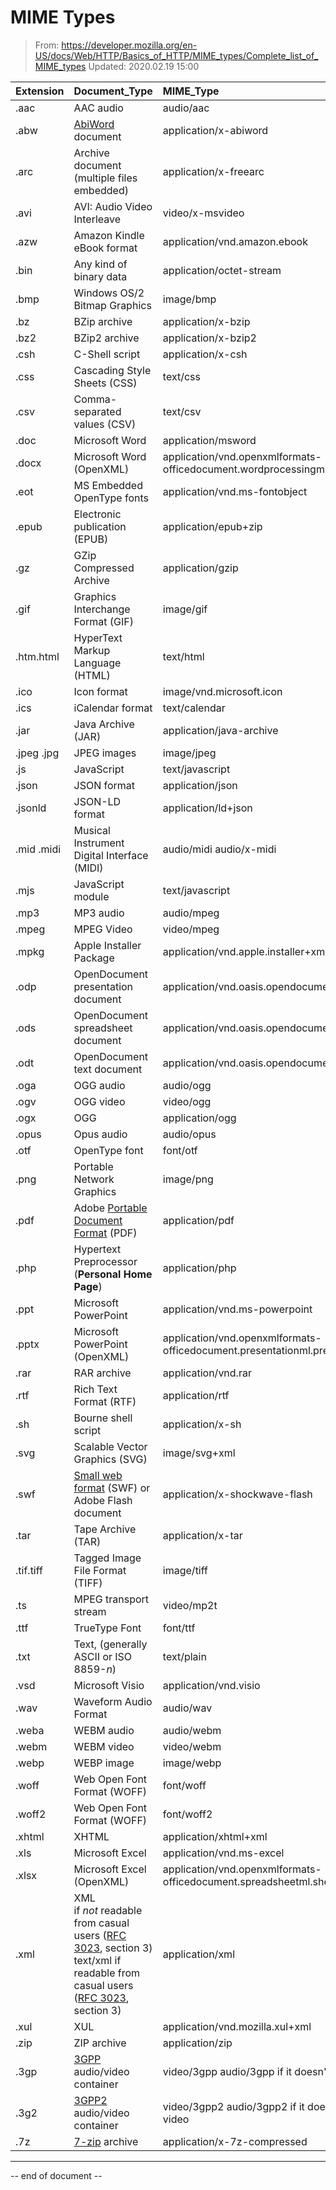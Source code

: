 # MIME Types

> From: https://developer.mozilla.org/en-US/docs/Web/HTTP/Basics_of_HTTP/MIME_types/Complete_list_of_MIME_types
> Updated: 2020.02.19 15:00



| Extension  | Document_Type                                                | MIME_Type                                                    |
| :--------- | :----------------------------------------------------------- | :----------------------------------------------------------- |
| .aac       | AAC audio                                                    | audio/aac                                                    |
| .abw       | [AbiWord](https://en.wikipedia.org/wiki/AbiWord) document    | application/x-abiword                                        |
| .arc       | Archive document (multiple files embedded)                   | application/x-freearc                                        |
| .avi       | AVI: Audio Video Interleave                                  | video/x-msvideo                                              |
| .azw       | Amazon Kindle eBook format                                   | application/vnd.amazon.ebook                                 |
| .bin       | Any kind of binary data                                      | application/octet-stream                                     |
| .bmp       | Windows OS/2 Bitmap Graphics                                 | image/bmp                                                    |
| .bz        | BZip archive                                                 | application/x-bzip                                           |
| .bz2       | BZip2 archive                                                | application/x-bzip2                                          |
| .csh       | C-Shell script                                               | application/x-csh                                            |
| .css       | Cascading Style Sheets (CSS)                                 | text/css                                                     |
| .csv       | Comma-separated values (CSV)                                 | text/csv                                                     |
| .doc       | Microsoft Word                                               | application/msword                                           |
| .docx      | Microsoft Word (OpenXML)                                     | application/vnd.openxmlformats-officedocument.wordprocessingml.document |
| .eot       | MS Embedded OpenType fonts                                   | application/vnd.ms-fontobject                                |
| .epub      | Electronic publication (EPUB)                                | application/epub+zip                                         |
| .gz        | GZip Compressed Archive                                      | application/gzip                                             |
| .gif       | Graphics Interchange Format (GIF)                            | image/gif                                                    |
| .htm.html  | HyperText Markup Language (HTML)                             | text/html                                                    |
| .ico       | Icon format                                                  | image/vnd.microsoft.icon                                     |
| .ics       | iCalendar format                                             | text/calendar                                                |
| .jar       | Java Archive (JAR)                                           | application/java-archive                                     |
| .jpeg .jpg | JPEG images                                                  | image/jpeg                                                   |
| .js        | JavaScript                                                   | text/javascript                                              |
| .json      | JSON format                                                  | application/json                                             |
| .jsonld    | JSON-LD format                                               | application/ld+json                                          |
| .mid .midi | Musical Instrument Digital Interface (MIDI)                  | audio/midi audio/x-midi                                      |
| .mjs       | JavaScript module                                            | text/javascript                                              |
| .mp3       | MP3 audio                                                    | audio/mpeg                                                   |
| .mpeg      | MPEG Video                                                   | video/mpeg                                                   |
| .mpkg      | Apple Installer Package                                      | application/vnd.apple.installer+xml                          |
| .odp       | OpenDocument presentation document                           | application/vnd.oasis.opendocument.presentation              |
| .ods       | OpenDocument spreadsheet document                            | application/vnd.oasis.opendocument.spreadsheet               |
| .odt       | OpenDocument text document                                   | application/vnd.oasis.opendocument.text                      |
| .oga       | OGG audio                                                    | audio/ogg                                                    |
| .ogv       | OGG video                                                    | video/ogg                                                    |
| .ogx       | OGG                                                          | application/ogg                                              |
| .opus      | Opus audio                                                   | audio/opus                                                   |
| .otf       | OpenType font                                                | font/otf                                                     |
| .png       | Portable Network Graphics                                    | image/png                                                    |
| .pdf       | Adobe [Portable Document Format](https://acrobat.adobe.com/us/en/why-adobe/about-adobe-pdf.html) (PDF) | application/pdf                                              |
| .php       | Hypertext Preprocessor (**Personal Home Page**)              | application/php                                              |
| .ppt       | Microsoft PowerPoint                                         | application/vnd.ms-powerpoint                                |
| .pptx      | Microsoft PowerPoint (OpenXML)                               | application/vnd.openxmlformats-officedocument.presentationml.presentation |
| .rar       | RAR archive                                                  | application/vnd.rar                                          |
| .rtf       | Rich Text Format (RTF)                                       | application/rtf                                              |
| .sh        | Bourne shell script                                          | application/x-sh                                             |
| .svg       | Scalable Vector Graphics (SVG)                               | image/svg+xml                                                |
| .swf       | [Small web format](https://en.wikipedia.org/wiki/SWF) (SWF) or Adobe Flash document | application/x-shockwave-flash                                |
| .tar       | Tape Archive (TAR)                                           | application/x-tar                                            |
| .tif.tiff  | Tagged Image File Format (TIFF)                              | image/tiff                                                   |
| .ts        | MPEG transport stream                                        | video/mp2t                                                   |
| .ttf       | TrueType Font                                                | font/ttf                                                     |
| .txt       | Text, (generally ASCII or ISO 8859-*n*)                      | text/plain                                                   |
| .vsd       | Microsoft Visio                                              | application/vnd.visio                                        |
| .wav       | Waveform Audio Format                                        | audio/wav                                                    |
| .weba      | WEBM audio                                                   | audio/webm                                                   |
| .webm      | WEBM video                                                   | video/webm                                                   |
| .webp      | WEBP image                                                   | image/webp                                                   |
| .woff      | Web Open Font Format (WOFF)                                  | font/woff                                                    |
| .woff2     | Web Open Font Format (WOFF)                                  | font/woff2                                                   |
| .xhtml     | XHTML                                                        | application/xhtml+xml                                        |
| .xls       | Microsoft Excel                                              | application/vnd.ms-excel                                     |
| .xlsx      | Microsoft Excel (OpenXML)                                    | application/vnd.openxmlformats-officedocument.spreadsheetml.sheet |
| .xml       | XML <br />if *not* readable from casual users ([RFC 3023](https://tools.ietf.org/html/rfc3023#section-3), section 3) text/xml if readable from casual users ([RFC 3023](https://tools.ietf.org/html/rfc3023#section-3), section 3) | application/xml                                              |
| .xul       | XUL                                                          | application/vnd.mozilla.xul+xml                              |
| .zip       | ZIP archive                                                  | application/zip                                              |
| .3gp       | [3GPP](https://en.wikipedia.org/wiki/3GP_and_3G2) audio/video container | video/3gpp audio/3gpp if it doesn't contain video            |
| .3g2       | [3GPP2](https://en.wikipedia.org/wiki/3GP_and_3G2) audio/video container | video/3gpp2 audio/3gpp2 if it doesn't contain video          |
| .7z        | [7-zip](https://en.wikipedia.org/wiki/7-Zip) archive         | application/x-7z-compressed                                  |

----

-- end of document --